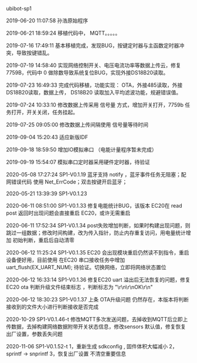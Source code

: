ubibot-sp1

2019-06-20 11:07:58 孙浩原始程序

2019-06-21 18:59:24 移植代码中， MQTT。。。。。 

2019-07-16 17:49:11 基本移植完成，发现BUG，按键定时器与主函数定时器冲突，导致按键错乱。

2019-07-19 14:58:40 实现网络控制开关、电压电流功率等数据上传云，修复7759B，代码中 0 做除数导致系统复位BUG，实现外接DS18B20读取。

2019-07-23 16:49:33 完成代码移植，功能实现： OTA，外接485读取，外接DS18B20读取，数据上传， DS18B20 读取加入平均滤波功能，规避错误值。

2019-07-24 10:33:10 修改数据上传采用 信号量 方式，增加开关打开，7759b 任务打开，开关关闭，任务挂起。

2019-07-25 09:05:00 修改数据上传间隔使用 信号量等待时间

2019-09-04 15:20:43 适应新版IDF

2019-09-18 18:59:50 增加IO模拟串口 （电能计量程序暂未完成）

2019-09-19 15:54:07 模拟串口定时器采用硬件定时器，待验证

2020-05-08 17:27:24 SP1-V0.1.19  蓝牙支持 notify ，蓝牙事件任务无阻塞；配网错误代码 使用 Net_ErrCode；双击按键开启蓝牙；

2020-05-21 13:39:39 SP1-V0.1.23 

2020-06-11 08:51:00 SP1-V0.1.33 修复电能统计BUG，该版本 EC20在 read post 返回时出现问题会直接重启 EC20，或许无需重启

2020-06-11 17:52:34 SP1-V0.1.34 post失败增加判断，如果时构建出现问题，则跳过一组数据；修改时间构建，改为传入指针，防止内存重复访问，用电量统计增加 初始判断，重启后自动清零

2020-06-12 11:25:24 SP1-V0.1.35 EC20 会出现模块重启仍然读不到指令，重启设备便好用，目前使用 在EC20 串口接收任务中增加 uart_flush(EX_UART_NUM); 待验证。切换网络，立即将网络状态置位

2020-06-12 16:33:14 SP1-V0.1.36 修复EC20 uart 溢出后无法恢复的问题，修复EC20 ota 判断升级文件结束标志 ，判断标志为 "\r\n\r\nOK\r\n"

2020-06-12 18:30:23 SP1-V0.1.37 上条 OTA升级问题 仍然存在，本版本将判断接收到的文件大小进行判断接收是否完成

2020-10-29 SP1-V0.1.46-t 修改MQTT多次发送问题，去掉收到MQTT后立即上传数据，去掉构建网络数据附带开关状态信息，修改sensors 默认值，修复恢复出厂设置，参数丢失问题

2020-11-06 SP1-V0.1.52-t
1，重新生成 sdkconfig , 固件体积大幅减小
2，sprintf  -> snprintf
3，恢复出厂设置 不清空重要信息